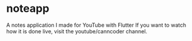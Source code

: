 # noteapp
 A notes application I made for YouTube with Flutter If you want to watch how it is done live, visit the youtube/canncoder channel.
